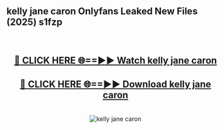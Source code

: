 <h2>kelly jane caron Onlyfans Leaked New Files (2025) s1fzp</h2>
<br>
<div align="center">
<h2><a href="https://mediafiles.top/kelly_jane_caron&ref=git" rel="nofollow">🔴 CLICK HERE 🌐==►► Watch kelly jane caron</a></h2>
<h2><a href="https://mediafiles.top/kelly_jane_caron&ref=git" rel="nofollow">🔴 CLICK HERE 🌐==►► Download kelly jane caron</a></h2>
<br>
<a href="https://mediafiles.top/kelly_jane_caron&ref=git" rel="nofollow" data-target="animated-image.originalLink"><img src="https://i.ibb.co.com/xMMVF88/686577567.gif" alt="kelly jane caron" style="max-width: 100%; display: inline-block;" data-target="animated-image.originalImage"></a>
</div>
<br>
<br>